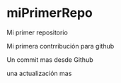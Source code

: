 # miPrimerRepo

Mi primer repositorio

Mi primera contrribución para github

Un commit mas desde Github

una actualización mas
